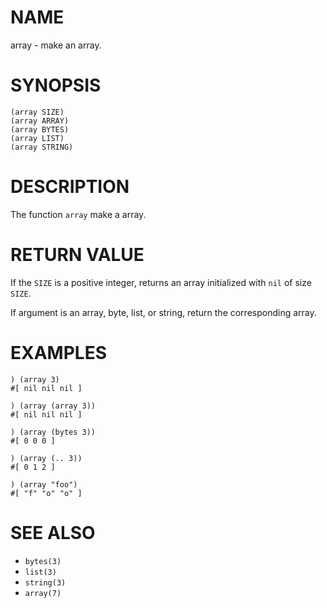 # NAME
array - make an array.

# SYNOPSIS

    (array SIZE)
    (array ARRAY)
    (array BYTES)
    (array LIST)
    (array STRING)

# DESCRIPTION
The function `array` make a array.

# RETURN VALUE
If the `SIZE` is a positive integer, returns an array initialized with `nil` of size `SIZE`.

If argument is an array, byte, list, or string, return the corresponding array.

# EXAMPLES

    ) (array 3)
    #[ nil nil nil ]

    ) (array (array 3))
    #[ nil nil nil ]
    
    ) (array (bytes 3))
    #[ 0 0 0 ]
    
    ) (array (.. 3))
    #[ 0 1 2 ]
    
    ) (array "foo")
    #[ "f" "o" "o" ]

# SEE ALSO
- `bytes(3)`
- `list(3)`
- `string(3)`
- `array(7)`
